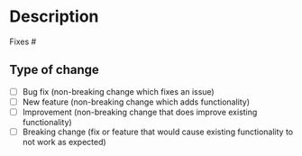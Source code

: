 # Description

<!--
  Include a summary of the change.
  Please also include relevant motivation and context.
-->

<!-- Link the issue which will be fixed (if any) here: -->
Fixes #

## Type of change

<!-- Delete options that are not relevant. -->

- [ ] Bug fix (non-breaking change which fixes an issue)
- [ ] New feature (non-breaking change which adds functionality)
- [ ] Improvement (non-breaking change that does improve existing functionality)
- [ ] Breaking change (fix or feature that would cause existing functionality to not work as expected)

<!-- Before submitting consider this checklist:
- My code follows the style guidelines of this project
- I have performed a self-review of my own code
- I have commented my code, particularly in hard-to-understand areas
- I have updated any relevant documentation (under `docs/`) to reflect my changes
- New and existing unit tests pass locally with my changes
- If necessary I have added tests that prove my fix is effective or that my feature works
-->
